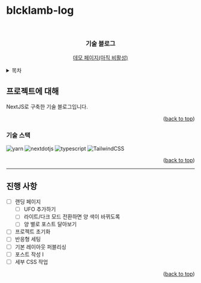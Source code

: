 # blcklamb-log

<a name="readme-top"></a>

<!-- PROJECT LOGO -->

<br />

<div align="center">
  <a href="https://github.com/github_username/repo_name">
    <div width = "80" height="80">
    <!-- 제작 후 사진 첨부 예정 -->
        <!-- <img src="https://github.com/blcklamb/prepare-assignment-test/assets/92101831/4e107520-cb39-4440-8880-75e82115058b" alt="logo"width="80" height="80"> -->
    </div>
  </a>
<h3 align="center">기술 블로그</h3>

  <p align="center">
    <a href="">데모 페이지(아직 비활성)</a>
  </p>
</div>

<!-- TABLE OF CONTENTS -->
<details>
  <summary>목차</summary>
  <ol>
    <li>
      <a href="#프로젝트에-대해">프로젝트에 대해</a>
      <ul>
        <li><a href="#기술-스택">기술 스택</a></li>
      </ul>
    </li>
    <li><a href="#roadmap">Roadmap</a></li>
  </ol>
</details>

<!-- ABOUT THE PROJECT -->

## 프로젝트에 대해

NextJS로 구축한 기술 블로그입니다.

<p align="right">(<a href="#readme-top">back to top</a>)</p>

### 기술 스택

![yarn][yarn-shield]
![nextdotjs][nextdotjs-shield]
![typescript][typescript-shield]
![TailwindCSS][tailwindcss-shield]

<p align="right">(<a href="#readme-top">back to top</a>)</p>

---

<!-- ROADMAP -->

## 진행 사항

- [ ] 랜딩 페이지
  - [ ] UFO 추가하기
  - [ ] 라이트/다크 모드 전환하면 양 색이 바뀌도록
  - [ ] 양 별로 포스트 달아보기
- [ ] 프로젝트 초기화
- [ ] 반응형 세팅
- [ ] 기본 레이아웃 퍼블리싱
- [ ] 포스트 작성 I
- [ ] 세부 CSS 작업

<p align="right">(<a href="#readme-top">back to top</a>)</p>

<!-- MARKDOWN LINKS & IMAGES -->
<!-- https://www.markdownguide.org/basic-syntax/#reference-style-links -->

[typescript-shield]: https://img.shields.io/badge/typescript-3178C6?style=for-the-badge&logo=typescript&logoColor=black
[nextdotjs-shield]: https://img.shields.io/badge/nextjs-000000?style=for-the-badge&logo=nextdotjs&logoColor=white
[yarn-shield]: https://img.shields.io/badge/yarn-2C8EBB?style=for-the-badge&logo=yarn&logoColor=white
[styledcomponents-shield]: https://img.shields.io/badge/styledcomponents-DB7093?style=for-the-badge&logo=styledcomponents&logoColor=white
[tailwindcss-shield]: https://img.shields.io/badge/tailwindcss-%2338B2AC.svg?style=for-the-badge&logo=tailwind-css&logoColor=white
